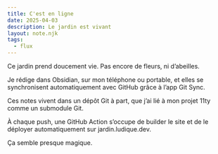 ```yaml
---
title: C'est en ligne
date: 2025-04-03
description: Le jardin est vivant
layout: note.njk
tags:
  - flux
---
```

Ce jardin prend doucement vie.
Pas encore de fleurs, ni d’abeilles.

Je rédige dans Obsidian, sur mon téléphone ou portable, et elles se synchronisent automatiquement avec GitHub grâce à l’app Git Sync.

Ces notes vivent dans un dépôt Git à part, que j’ai lié à mon projet 11ty comme un submodule Git.

À chaque push, une GitHub Action s’occupe de builder le site et de le déployer automatiquement sur jardin.ludique.dev.

Ça semble presque magique.